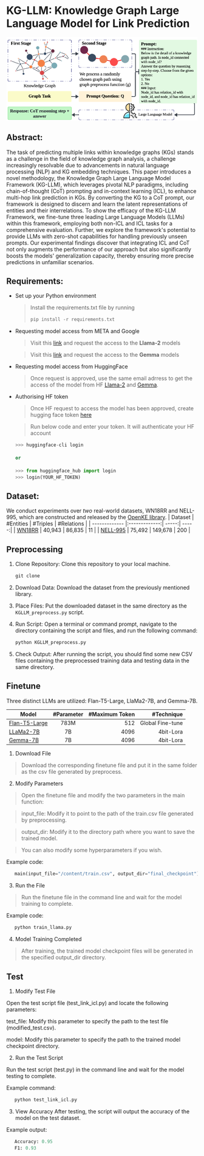 # KG-LLM: Knowledge Graph Large Language Model for Link Prediction

![](KG.png?raw=true)

## Abstract:
The task of predicting multiple links within knowledge graphs (KGs) stands as a challenge in the field of knowledge graph analysis, a challenge increasingly resolvable due to advancements in natural language processing (NLP) and KG embedding techniques. This paper introduces a novel methodology, the Knowledge Graph Large Language Model Framework (KG-LLM), which leverages pivotal NLP paradigms, including chain-of-thought (CoT) prompting and in-context learning (ICL), to enhance multi-hop link prediction in KGs. By converting the KG to a CoT prompt, our framework is designed to discern and learn the latent representations of entities and their interrelations. To show the efficacy of the KG-LLM Framework, we fine-tune three leading Large Language Models (LLMs) within this framework, employing both non-ICL and ICL tasks for a comprehensive evaluation. Further, we explore the framework's potential to provide LLMs with zero-shot capabilities for handling previously unseen prompts. Our experimental findings discover that integrating ICL and CoT not only augments the performance of our approach but also significantly boosts the models' generalization capacity, thereby ensuring more precise predictions in unfamiliar scenarios.

## Requirements:
- Set up your Python environment
  
  > Install the requirements.txt file by running
  > ```python
  > pip install -r requirements.txt
  > ```

- Requesting model access from META and Google

  > Visit this [link](https://ai.meta.com/llama/) and request the access to the **Llama-2** models
  
  > Visit this [link](https://blog.google/technology/developers/gemma-open-models/) and request the access to the **Gemma** models

- Requesting model access from HuggingFace

  > Once request is approved, use the same email adrress to get the access of the model from HF [Llama-2](https://huggingface.co/meta-llama/Llama-2-7b) and [Gemma](https://huggingface.co/google/gemma-7b).

- Authorising HF token

  > Once HF request to access the model has been approved, create hugging face token [here](https://huggingface.co/settings/tokens)

  > Run below code and enter your token. It will authenticate your HF account
  ```python
  >>> huggingface-cli login
  
  or
  
  >>> from huggingface_hub import login
  >>> login(YOUR_HF_TOKEN)
  ```

## Dataset:
We conduct experiments over *two* real-world datasets, WN18RR and NELL-995, which are constructed and released by the [OpenKE library](https://github.com/thunlp/OpenKE/tree/OpenKE-PyTorch).
| Dataset  | #Entities | #Triples  | #Relations  |
| ------------- |:-------------:| -----:| -----:|
| [WN18RR](https://github.com/thunlp/OpenKE/tree/OpenKE-PyTorch/benchmarks/WN18RR)      | 40,943 | 86,835 | 11 |
| [NELL-995](https://github.com/thunlp/OpenKE/tree/OpenKE-PyTorch/benchmarks/NELL-995)      | 75,492      |   149,678 |   200 |

## Preprocessing

1. Clone Repository: Clone this repository to your local machine.

   ```python
   git clone
   ```

3. Download Data: Download the dataset from the previously mentioned library.

4. Place Files: Put the downloaded dataset in the same directory as the `KGLLM_preprocess.py` script.

5. Run Script: Open a terminal or command prompt, navigate to the directory containing the script and files, and run the following command:
   ```python
   python KGLLM_preprocess.py
   ```
5. Check Output: After running the script, you should find some new CSV files containing the preprocessed training data and testing data in the same directory.

## Finetune
Three distinct LLMs are utilized: Flan-T5-Large, LlaMa2-7B, and Gemma-7B.

| Model  | #Parameter | #Maximum Token  | #Technique  |
| ------------- |:-------------:| -----:| -----:|
| [Flan-T5-Large](https://huggingface.co/google/flan-t5-large)  | 783M | 512 | Global Fine-tune |
| [LLaMa2-7B](https://huggingface.co/meta-llama/Llama-2-7b-hf)      | 7B      |   4096 |   4bit-Lora |
| [Gemma-7B](https://huggingface.co/google/gemma-7b)      | 7B      |   4096 |   4bit-Lora |


1. Download File

  > Download the corresponding finetune file and put it in the same folder as the csv file generated by preprocess.

2. Modify Parameters

  > Open the finetune file and modify the two parameters in the main function:

  > input_file: Modify it to point to the path of the train.csv file generated by preprocessing.

  > output_dir: Modify it to the directory path where you want to save the trained model.

  > You can also modify some hyperparameters if you wish.

  Example code:
  ```python
     main(input_file="/content/train.csv", output_dir="final_checkpoint")
  ```
3. Run the File

  > Run the finetune file in the command line and wait for the model training to complete.

  Example code:
  ```python
     python train_llama.py
  ```

4. Model Training Completed

  > After training, the trained model checkpoint files will be generated in the specified output_dir directory.

## Test

1. Modify Test File
   
  Open the test script file (test_link_icl.py) and locate the following parameters:

  test_file: Modify this parameter to specify the path to the test file (modified_test.csv).

  model: Modify this parameter to specify the path to the trained model checkpoint directory.

2. Run the Test Script
   
  Run the test script (test.py) in the command line and wait for the model testing to complete.
  
  Example command:
  ```python
     python test_link_icl.py
  ```

3. View Accuracy
  After testing, the script will output the accuracy of the model on the test dataset.
  
  Example output:
  ```python
     Accuracy: 0.95
     F1: 0.93
  ```
